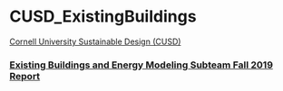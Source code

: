 # CUSD_ExistingBuildings
[Cornell University Sustainable Design (CUSD)](https://cusd.cornell.edu/)


### [Existing Buildings and Energy Modeling Subteam Fall 2019 Report](https://drive.google.com/file/d/124xrQketVtYTr6SgRTGXDn1Uq6d-QZmo/view?usp=sharing)
